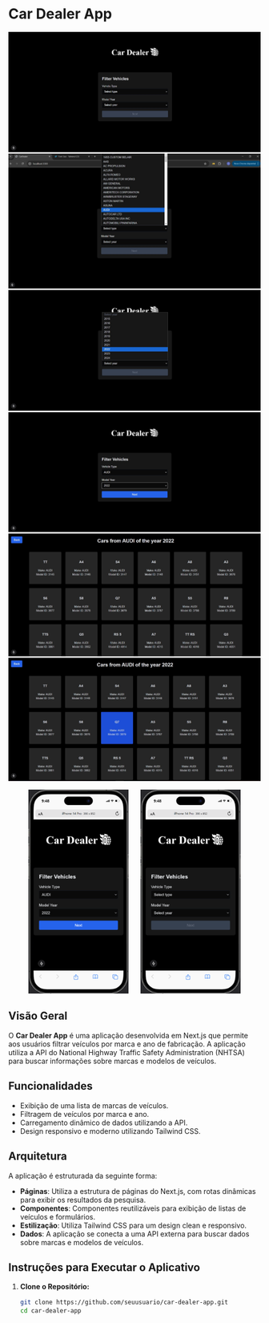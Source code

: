 # Car Dealer App

![Imagem 1](./public/1.png)
![Imagem 2](./public/2.png)
![Imagem 3](./public/3.png)
![Imagem 4](./public/4.png)
![Imagem 5](./public/5.png)
![Imagem 6](./public/6.png)

<p align="center">
  <img src="./public/mobile1.png" alt="Imagem 7" width="200" style="margin-right: 20px;" />
  <img src="./public/mobile2.png" alt="Imagem 8" width="200" />
</p>

## Visão Geral

O **Car Dealer App** é uma aplicação desenvolvida em Next.js que permite aos usuários filtrar veículos por marca e ano de fabricação. A aplicação utiliza a API do National Highway Traffic Safety Administration (NHTSA) para buscar informações sobre marcas e modelos de veículos.

## Funcionalidades

- Exibição de uma lista de marcas de veículos.
- Filtragem de veículos por marca e ano.
- Carregamento dinâmico de dados utilizando a API.
- Design responsivo e moderno utilizando Tailwind CSS.

## Arquitetura

A aplicação é estruturada da seguinte forma:

- **Páginas**: Utiliza a estrutura de páginas do Next.js, com rotas dinâmicas para exibir os resultados da pesquisa.
- **Componentes**: Componentes reutilizáveis para exibição de listas de veículos e formulários.
- **Estilização**: Utiliza Tailwind CSS para um design clean e responsivo.
- **Dados**: A aplicação se conecta a uma API externa para buscar dados sobre marcas e modelos de veículos.

## Instruções para Executar o Aplicativo

1. **Clone o Repositório:**

   ```bash
   git clone https://github.com/seuusuario/car-dealer-app.git
   cd car-dealer-app

